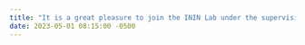 ```yaml
---
title: "It is a great pleasure to join the ININ Lab under the supervision of Prof. Yue Yufeng."
date: 2023-05-01 08:15:00 -0500
---
```

